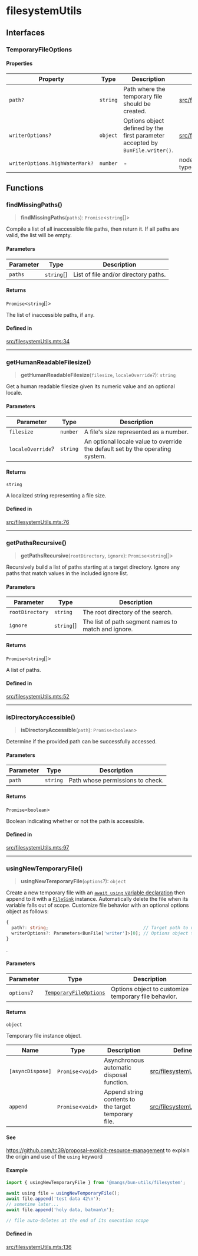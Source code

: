 # filesystemUtils

## Interfaces

### TemporaryFileOptions

#### Properties

| Property | Type | Description | Defined in |
| ------ | ------ | ------ | ------ |
| `path?` | `string` | Path where the temporary file should be created. | [src/filesystemUtils.mts:18](https://github.com/mangs/bun-utils/blob/5c6892b7dc74a6f3d7e20247827947fb51ec4e2e/src/filesystemUtils.mts#L18) |
| `writerOptions?` | `object` | Options object defined by the first parameter accepted by `BunFile.writer()`. | [src/filesystemUtils.mts:22](https://github.com/mangs/bun-utils/blob/5c6892b7dc74a6f3d7e20247827947fb51ec4e2e/src/filesystemUtils.mts#L22) |
| `writerOptions.highWaterMark?` | `number` | - | node\_modules/bun-types/bun.d.ts:1200 |

## Functions

### findMissingPaths()

> **findMissingPaths**(`paths`): `Promise`\<`string`[]\>

Compile a list of all inaccessible file paths, then return it. If all paths are valid, the list
will be empty.

#### Parameters

| Parameter | Type | Description |
| ------ | ------ | ------ |
| `paths` | `string`[] | List of file and/or directory paths. |

#### Returns

`Promise`\<`string`[]\>

The list of inaccessible paths, if any.

#### Defined in

[src/filesystemUtils.mts:34](https://github.com/mangs/bun-utils/blob/5c6892b7dc74a6f3d7e20247827947fb51ec4e2e/src/filesystemUtils.mts#L34)

***

### getHumanReadableFilesize()

> **getHumanReadableFilesize**(`filesize`, `localeOverride`?): `string`

Get a human readable filesize given its numeric value and an optional locale.

#### Parameters

| Parameter | Type | Description |
| ------ | ------ | ------ |
| `filesize` | `number` | A file's size represented as a number. |
| `localeOverride`? | `string` | An optional locale value to override the default set by the operating system. |

#### Returns

`string`

A localized string representing a file size.

#### Defined in

[src/filesystemUtils.mts:76](https://github.com/mangs/bun-utils/blob/5c6892b7dc74a6f3d7e20247827947fb51ec4e2e/src/filesystemUtils.mts#L76)

***

### getPathsRecursive()

> **getPathsRecursive**(`rootDirectory`, `ignore`): `Promise`\<`string`[]\>

Recursively build a list of paths starting at a target directory. Ignore any paths that match
values in the included ignore list.

#### Parameters

| Parameter | Type | Description |
| ------ | ------ | ------ |
| `rootDirectory` | `string` | The root directory of the search. |
| `ignore` | `string`[] | The list of path segment names to match and ignore. |

#### Returns

`Promise`\<`string`[]\>

A list of paths.

#### Defined in

[src/filesystemUtils.mts:52](https://github.com/mangs/bun-utils/blob/5c6892b7dc74a6f3d7e20247827947fb51ec4e2e/src/filesystemUtils.mts#L52)

***

### isDirectoryAccessible()

> **isDirectoryAccessible**(`path`): `Promise`\<`boolean`\>

Determine if the provided path can be successfully accessed.

#### Parameters

| Parameter | Type | Description |
| ------ | ------ | ------ |
| `path` | `string` | Path whose permissions to check. |

#### Returns

`Promise`\<`boolean`\>

Boolean indicating whether or not the path is accessible.

#### Defined in

[src/filesystemUtils.mts:97](https://github.com/mangs/bun-utils/blob/5c6892b7dc74a6f3d7e20247827947fb51ec4e2e/src/filesystemUtils.mts#L97)

***

### usingNewTemporaryFile()

> **usingNewTemporaryFile**(`options`?): `object`

Create a new temporary file with an
[`await using` variable declaration](https://www.typescriptlang.org/docs/handbook/release-notes/typescript-5-2.html#using-declarations-and-explicit-resource-management)
then append to it with a
[`FileSink`](https://bun.sh/docs/api/file-io#incremental-writing-with-filesink) instance.
Automatically delete the file when its variable falls out of scope. Customize file behavior with
an optional options object as follows:
```ts
{
  path?: string;                                    // Target path to use for temporary file creation.
  writerOptions?: Parameters<BunFile['writer']>[0]; // Options object to customize `Bun.file().writer()` behavior
}
```
.

#### Parameters

| Parameter | Type | Description |
| ------ | ------ | ------ |
| `options`? | [`TemporaryFileOptions`](filesystemUtils.md#temporaryfileoptions) | Options object to customize temporary file behavior. |

#### Returns

`object`

Temporary file instance object.

| Name | Type | Description | Defined in |
| ------ | ------ | ------ | ------ |
| `[asyncDispose]` | `Promise`\<`void`\> | Asynchronous automatic disposal function. | [src/filesystemUtils.mts:156](https://github.com/mangs/bun-utils/blob/5c6892b7dc74a6f3d7e20247827947fb51ec4e2e/src/filesystemUtils.mts#L156) |
| `append` | `Promise`\<`void`\> | Append string contents to the target temporary file. | [src/filesystemUtils.mts:146](https://github.com/mangs/bun-utils/blob/5c6892b7dc74a6f3d7e20247827947fb51ec4e2e/src/filesystemUtils.mts#L146) |

#### See

https://github.com/tc39/proposal-explicit-resource-management to explain the origin and use of the `using` keyword

#### Example

```ts
import { usingNewTemporaryFile } from '@mangs/bun-utils/filesystem';

await using file = usingNewTemporaryFile();
await file.append('test data 42\n');
// sometime later...
await file.append('holy data, batman\n');

// file auto-deletes at the end of its execution scope
```

#### Defined in

[src/filesystemUtils.mts:136](https://github.com/mangs/bun-utils/blob/5c6892b7dc74a6f3d7e20247827947fb51ec4e2e/src/filesystemUtils.mts#L136)
